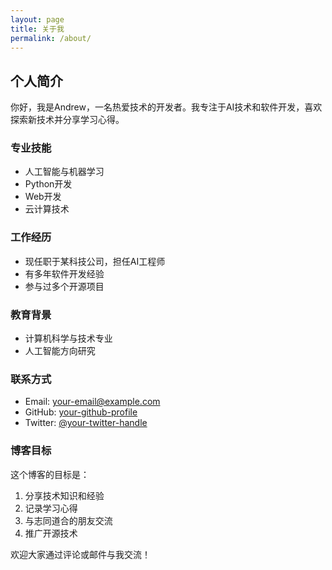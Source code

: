 ```yaml
---
layout: page
title: 关于我
permalink: /about/
---
```


## 个人简介

你好，我是Andrew，一名热爱技术的开发者。我专注于AI技术和软件开发，喜欢探索新技术并分享学习心得。

### 专业技能

- 人工智能与机器学习
- Python开发
- Web开发
- 云计算技术

### 工作经历

- 现任职于某科技公司，担任AI工程师
- 有多年软件开发经验
- 参与过多个开源项目

### 教育背景

- 计算机科学与技术专业
- 人工智能方向研究

### 联系方式

- Email: your-email@example.com
- GitHub: [your-github-profile](https://github.com/your-username)
- Twitter: [@your-twitter-handle](https://twitter.com/your-username)

### 博客目标

这个博客的目标是：
1. 分享技术知识和经验
2. 记录学习心得
3. 与志同道合的朋友交流
4. 推广开源技术

欢迎大家通过评论或邮件与我交流！

